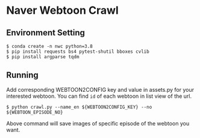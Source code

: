 # Naver Webtoon Crawl

## Environment Setting

```shell
$ conda create -n nwc python=3.8
$ pip install requests bs4 pytest-shutil bboxes cvlib
$ pip install argparse tqdm
```

## Running

Add corresponding WEBTOON2CONFIG key and value in assets.py for your interested webtoon. You can find `id` of each webtoon in list view of the url. 

```shell
$ python crawl.py --name_en ${WEBTOON2CONFIG_KEY} --no ${WEBTOON_EPISODE_NO}
```

Above command will save images of specific episode of the webtoon you want.